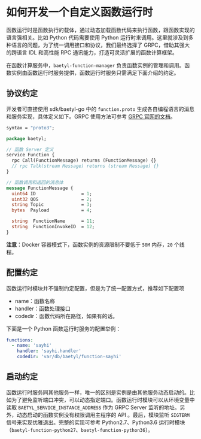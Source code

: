 # 如何开发一个自定义函数运行时

函数运行时是函数执行的载体，通过动态加载函数代码来执行函数，跟函数实现的语言强相关。比如 Python 代码需要使用 Python 运行时来调用。这里就涉及到多种语言的问题，为了统一调用接口和协议，我们最终选择了 GRPC，借助其强大的跨语言 IDL 和高性能 RPC 通讯能力，打造可灵活扩展的函数计算框架。

在函数计算服务中，`baetyl-function-manager` 负责函数实例的管理和调用。函数实例由函数运行时服务提供，函数运行时服务只需满足下面介绍的约定。

## 协议约定

开发者可直接使用 sdk/baetyl-go 中的 `function.proto` 生成各自编程语言的消息和服务实现，具体定义如下。GRPC 使用方法可参考 [GRPC 官网的文档](https://grpc.io/docs/quickstart/go.html)。

```proto
syntax = "proto3";

package baetyl;

// 函数 Server 定义
service Function {
  rpc Call(FunctionMessage) returns (FunctionMessage) {}
  // rpc Talk(stream Message) returns (stream Message) {}
}

// 函数调用和返回的消息体
message FunctionMessage {
  uint64 ID                 = 1;
  uint32 QOS                = 2;
  string Topic              = 3;
  bytes  Payload            = 4;

  string  FunctionName      = 11;
  string  FunctionInvokeID  = 12;
}
```

**注意**：Docker 容器模式下，函数实例的资源限制不要低于 `50M` 内存，`20` 个线程。

## 配置约定

函数运行时模块并不强制约定配置，但是为了统一配置方式，推荐如下配置项

- name：函数名称
- handler：函数处理接口
- codedir：函数代码所在路径，如果有的话。

下面是一个 Python 函数运行时服务的配置举例：

```yaml
functions:
  - name: 'sayhi'
    handler: 'sayhi.handler'
    codedir: 'var/db/baetyl/function-sayhi'
```

## 启动约定

函数运行时服务同其他服务一样，唯一的区别是实例是由其他服务动态启动的。比如为了避免监听端口冲突，可以动态指定端口。函数运行时模块可以从环境变量中读取 `BAETYL_SERVICE_INSTANCE_ADDRESS` 作为 GRPC Server 监听的地址。另外，动态启动的函数实例没有权限调用主程序的 API 。最后，模块监听 `SIGTERM` 信号来实现优雅退出。完整的实现可参考 Python2.7、Python3.6 运行时模块（`baetyl-function-python27`、`baetyl-function-python36`）。
